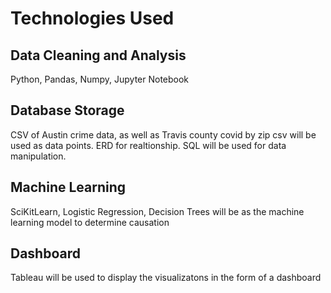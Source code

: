 # Technologies Used
## Data Cleaning and Analysis
Python, Pandas, Numpy, Jupyter Notebook

## Database Storage
CSV of Austin crime data, as well as Travis county covid by zip csv will be used as data points. ERD for realtionship. SQL will be used for data manipulation.

## Machine Learning
SciKitLearn, Logistic Regression, Decision Trees will be as the machine learning model to determine causation

## Dashboard
Tableau will be used to display the visualizatons in the form of a dashboard